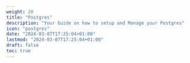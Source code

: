 ```yaml
---
weight: 20
title: "Postgres"
description: "Your Guide on how to setup and Manage your Postgres"
icon: "postgres"
date: "2024-03-07T17:25:04+01:00"
lastmod: "2024-03-07T17:25:04+01:00"
draft: false
toc: true
---
```

